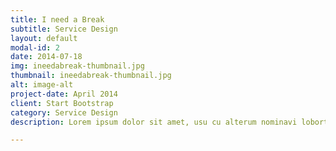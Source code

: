 ```yaml
---
title: I need a Break
subtitle: Service Design
layout: default
modal-id: 2
date: 2014-07-18
img: ineedabreak-thumbnail.jpg
thumbnail: ineedabreak-thumbnail.jpg
alt: image-alt
project-date: April 2014
client: Start Bootstrap
category: Service Design
description: Lorem ipsum dolor sit amet, usu cu alterum nominavi lobortis. At duo novum diceret. Tantas apeirian vix et, usu sanctus postulant inciderint ut, populo diceret necessitatibus in vim. Cu eum dicam feugiat noluisse.

---
```

